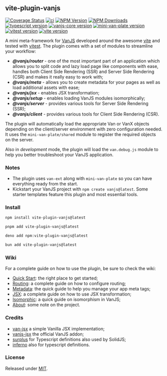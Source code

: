 ## vite-plugin-vanjs

[![Coverage Status](https://coveralls.io/repos/github/thednp/vite-plugin-vanjs/badge.svg)](https://coveralls.io/github/thednp/vite-plugin-vanjs)
[![ci](https://github.com/thednp/vite-plugin-vanjs/actions/workflows/ci.yml/badge.svg)](https://github.com/thednp/vite-plugin-vanjs/actions/workflows/ci.yml)
[![NPM Version](https://img.shields.io/npm/v/vite-plugin-vanjs.svg)](https://www.npmjs.com/package/vite-plugin-vanjs)
[![NPM Downloads](https://img.shields.io/npm/dm/vite-plugin-vanjs.svg)](http://npm-stat.com/charts.html?package=vite-plugin-vanjs)
[![typescript version](https://img.shields.io/badge/typescript-5.6.2-brightgreen)](https://www.typescriptlang.org/)
[![vanjs-core version](https://img.shields.io/badge/vanjs--core-1.5.3-brightgreen)](https://github.com/vanjs-org/van)
[![mini-van-plate version](https://img.shields.io/badge/mini--van--plate-0.6.3-brightgreen)](https://github.com/vanjs-org/mini-van-plate)
[![vitest version](https://img.shields.io/badge/vitest-3.1.2-brightgreen)](https://www.vitest.dev/)
[![vite version](https://img.shields.io/badge/vite-6.3.3-brightgreen)](https://vite.dev)

A mini meta-framework for [VanJS](https://vanjs.org/) developed around the awesome [vite](https://vite.dev) and tested with [vitest](https://vitest.dev). The plugin comes with a set of modules to streamline your workflow:
* ***@vanjs/router*** - one of the most important part of an application which allows you to split code and lazy load page like components with ease, handles both Client Side Rendering (SSR) and Server Side Rendering (CSR) and makes it really easy to work with;
* ***@vanjs/meta*** - allows you to create metadata for your pages as well as load additional assets with ease;
* ***@vanjs/jsx*** - enables JSX transformation;
* ***@vanjs/setup*** - enables loading VanJS modules isomorphically;
* ***@vanjs/server*** - provides various tools for Server Side Rendering (SSR);
* ***@vanjs/client*** - provides various tools for Client Side Rendering (CSR).

The plugin will automatically load the appropriate Van or VanX objects depending on the client/server environment with zero configuration needed. It uses the `mini-van-plate/shared` module to register the required objects on the server.

Also in _development_ mode, the plugin will load the `van.debug.js` module to help you better troubleshoot your VanJS application.


### Notes 
* The plugin uses `van-ext` along with `mini-van-plate` so you can have everything ready from the start.
* Kickstart your VanJS project with `npm create vanjs@latest`. Some starter templates feature this plugin and most essential tools.


### Install
```bash
npm install vite-plugin-vanjs@latest
```

```bash
pnpm add vite-plugin-vanjs@latest
```

```bash
deno add npm:vite-plugin-vanjs@latest
```

```bash
bun add vite-plugin-vanjs@latest
```

### Wiki

For a complete guide on how to use the plugin, be sure to check the wiki:
* [Quick Start](https://github.com/thednp/vite-plugin-vanjs/wiki/Quick-Start): the right place to get started;
* [Routing](https://github.com/thednp/vite-plugin-vanjs/wiki/Routing): a complete guide on how to configure routing;
* [Metadata](https://github.com/thednp/vite-plugin-vanjs/wiki/Metadata): the quick guide to help you manage your app meta tags;
* [JSX](https://github.com/thednp/vite-plugin-vanjs/wiki/JSX): a complete guide on how to use JSX transformation;
* [Isomorphic](https://github.com/thednp/vite-plugin-vanjs/wiki/Isomorphic): a quick guide on isomorphism in VanJS;
* [About](https://github.com/thednp/vite-plugin-vanjs/wiki/About): some note on the project.


### Credits
* [van-jsx](https://github.com/herudi/van-jsx) a simple Vanilla JSX implementation;
* [vanjs-jsx](https://github.com/vanjs-org/van/tree/main/addons/van_jsx) the official VanJS addon;
* [surplus](https://github.com/adamhaile/surplus/blob/master/index.d.ts) for Typescript definitions also used by SolidJS;
* [inferno](https://github.com/infernojs/inferno/blob/master/packages/inferno/src/core/types.ts) also for typescript definitions.


### License
Released under [MIT](LICENSE).

